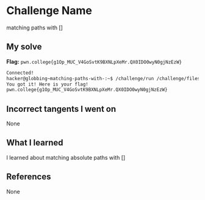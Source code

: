 # Challenge Name
matching paths with []

## My solve
**Flag:** `pwn.college{g1Op_MUC_V4GoSvtK9BXNLpXeMr.QX0IDO0wyN0gjNzEzW}`

```bash
Connected!
hacker@globbing~matching-paths-with-:~$ /challenge/run /challenge/files/file_[absh]
You got it! Here is your flag!
pwn.college{g1Op_MUC_V4GoSvtK9BXNLpXeMr.QX0IDO0wyN0gjNzEzW}
```
## Incorrect tangents I went on
None

## What I learned
I learned about matching absolute paths with []

## References 
None
